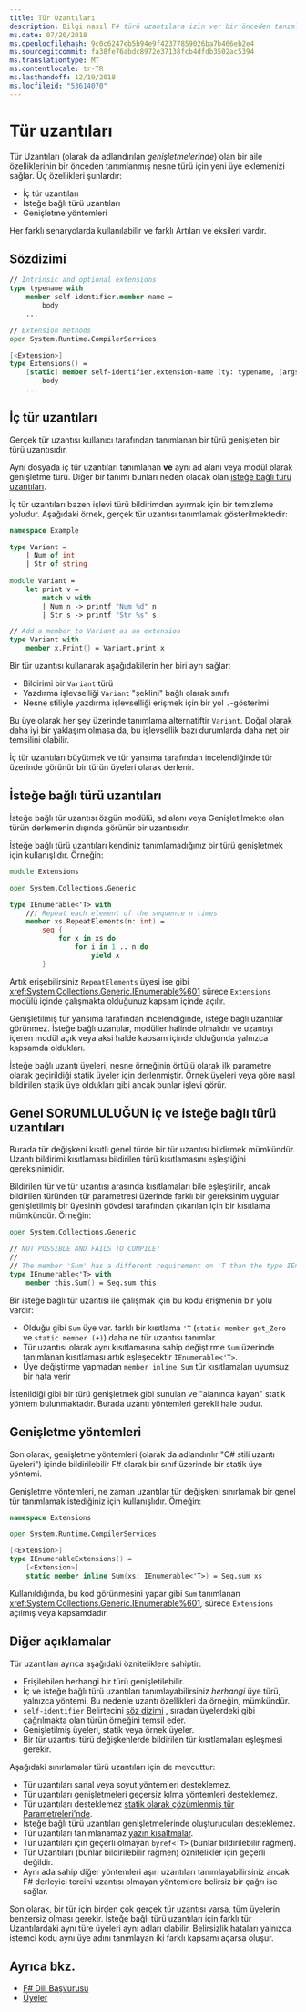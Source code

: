 ```yaml
---
title: Tür Uzantıları
description: Bilgi nasıl F# türü uzantılara izin ver bir önceden tanımlanmış nesne türü için yeni üye ekleyin.
ms.date: 07/20/2018
ms.openlocfilehash: 9c0c6247eb5b94e9f42377859026ba7b466eb2e4
ms.sourcegitcommit: fa38fe76abdc8972e37138fcb4dfdb3502ac5394
ms.translationtype: MT
ms.contentlocale: tr-TR
ms.lasthandoff: 12/19/2018
ms.locfileid: "53614070"
---
```

# <a name="type-extensions"></a>Tür uzantıları

Tür Uzantıları (olarak da adlandırılan _genişletmelerinde_) olan bir aile özelliklerinin bir önceden tanımlanmış nesne türü için yeni üye eklemenizi sağlar. Üç özellikleri şunlardır:

* İç tür uzantıları
* İsteğe bağlı türü uzantıları
* Genişletme yöntemleri

Her farklı senaryolarda kullanılabilir ve farklı Artıları ve eksileri vardır.

## <a name="syntax"></a>Sözdizimi

```fsharp
// Intrinsic and optional extensions
type typename with
    member self-identifier.member-name =
        body
    ...

// Extension methods
open System.Runtime.CompilerServices

[<Extension>]
type Extensions() =
    [static] member self-identifier.extension-name (ty: typename, [args]) =
        body
    ...
```

## <a name="intrinsic-type-extensions"></a>İç tür uzantıları

Gerçek tür uzantısı kullanıcı tarafından tanımlanan bir türü genişleten bir türü uzantısıdır.

Aynı dosyada iç tür uzantıları tanımlanan **ve** aynı ad alanı veya modül olarak genişletme türü. Diğer bir tanımı bunları neden olacak olan [isteğe bağlı türü uzantıları](type-extensions.md#optional-type-extensions).

İç tür uzantıları bazen işlevi türü bildirimden ayırmak için bir temizleme yoludur. Aşağıdaki örnek, gerçek tür uzantısı tanımlamak gösterilmektedir:

```fsharp
namespace Example

type Variant =
    | Num of int
    | Str of string
  
module Variant =
    let print v =
        match v with
        | Num n -> printf "Num %d" n
        | Str s -> printf "Str %s" s

// Add a member to Variant as an extension
type Variant with
    member x.Print() = Variant.print x
```

Bir tür uzantısı kullanarak aşağıdakilerin her biri ayrı sağlar:

* Bildirimi bir `Variant` türü
* Yazdırma işlevselliği `Variant` "şeklini" bağlı olarak sınıfı
* Nesne stiliyle yazdırma işlevselliği erişmek için bir yol `.`-gösterimi

Bu üye olarak her şey üzerinde tanımlama alternatiftir `Variant`. Doğal olarak daha iyi bir yaklaşım olmasa da, bu işlevsellik bazı durumlarda daha net bir temsilini olabilir.

İç tür uzantıları büyütmek ve tür yansıma tarafından incelendiğinde tür üzerinde görünür bir türün üyeleri olarak derlenir.

## <a name="optional-type-extensions"></a>İsteğe bağlı türü uzantıları

İsteğe bağlı tür uzantısı özgün modülü, ad alanı veya Genişletilmekte olan türün derlemenin dışında görünür bir uzantısıdır.

İsteğe bağlı türü uzantıları kendiniz tanımlamadığınız bir türü genişletmek için kullanışlıdır. Örneğin:

```fsharp
module Extensions

open System.Collections.Generic

type IEnumerable<'T> with
    /// Repeat each element of the sequence n times
    member xs.RepeatElements(n: int) =
        seq {
            for x in xs do
                for i in 1 .. n do
                    yield x
        }
```

Artık erişebilirsiniz `RepeatElements` üyesi ise gibi <xref:System.Collections.Generic.IEnumerable%601> sürece `Extensions` modülü içinde çalışmakta olduğunuz kapsam içinde açılır.

Genişletilmiş tür yansıma tarafından incelendiğinde, isteğe bağlı uzantılar görünmez. İsteğe bağlı uzantılar, modüller halinde olmalıdır ve uzantıyı içeren modül açık veya aksi halde kapsam içinde olduğunda yalnızca kapsamda oldukları.

İsteğe bağlı uzantı üyeleri, nesne örneğinin örtülü olarak ilk parametre olarak geçirildiği statik üyeler için derlenmiştir. Örnek üyeleri veya göre nasıl bildirilen statik üye oldukları gibi ancak bunlar işlevi görür.

## <a name="generic-limitation-of-intrinsic-and-optional-type-extensions"></a>Genel SORUMLULUĞUN iç ve isteğe bağlı türü uzantıları

Burada tür değişkeni kısıtlı genel türde bir tür uzantısı bildirmek mümkündür. Uzantı bildirimi kısıtlaması bildirilen türü kısıtlamasını eşleştiğini gereksinimidir.

Bildirilen tür ve tür uzantısı arasında kısıtlamaları bile eşleştirilir, ancak bildirilen türünden tür parametresi üzerinde farklı bir gereksinim uygular genişletilmiş bir üyesinin gövdesi tarafından çıkarılan için bir kısıtlama mümkündür. Örneğin:

```fsharp
open System.Collections.Generic

// NOT POSSIBLE AND FAILS TO COMPILE!
//
// The member 'Sum' has a different requirement on 'T than the type IEnumerable<'T>
type IEnumerable<'T> with
    member this.Sum() = Seq.sum this
```

Bir isteğe bağlı tür uzantısı ile çalışmak için bu kodu erişmenin bir yolu vardır:

* Olduğu gibi `Sum` üye var. farklı bir kısıtlama `'T` (`static member get_Zero` ve `static member (+)`) daha ne tür uzantısı tanımlar.
* Tür uzantısı olarak aynı kısıtlamasına sahip değiştirme `Sum` üzerinde tanımlanan kısıtlaması artık eşleşecektir `IEnumerable<'T>`.
* Üye değiştirme yapmadan `member inline Sum` tür kısıtlamaları uyumsuz bir hata verir

İstenildiği gibi bir türü genişletmek gibi sunulan ve "alanında kayan" statik yöntem bulunmaktadır. Burada uzantı yöntemleri gerekli hale budur.

## <a name="extension-methods"></a>Genişletme yöntemleri

Son olarak, genişletme yöntemleri (olarak da adlandırılır "C# stili uzantı üyeleri") içinde bildirilebilir F# olarak bir sınıf üzerinde bir statik üye yöntemi.

Genişletme yöntemleri, ne zaman uzantılar tür değişkeni sınırlamak bir genel tür tanımlamak istediğiniz için kullanışlıdır. Örneğin:

```fsharp
namespace Extensions

open System.Runtime.CompilerServices

[<Extension>]
type IEnumerableExtensions() =
    [<Extension>]
    static member inline Sum(xs: IEnumerable<'T>) = Seq.sum xs
```

Kullanıldığında, bu kod görünmesini yapar gibi `Sum` tanımlanan <xref:System.Collections.Generic.IEnumerable%601>, sürece `Extensions` açılmış veya kapsamdadır.

## <a name="other-remarks"></a>Diğer açıklamalar

Tür uzantıları ayrıca aşağıdaki özniteliklere sahiptir:

* Erişilebilen herhangi bir türü genişletilebilir.
* İç ve isteğe bağlı türü uzantıları tanımlayabilirsiniz _herhangi_ üye türü, yalnızca yöntemi. Bu nedenle uzantı özellikleri da örneğin, mümkündür.
* `self-identifier` Belirtecini [söz dizimi](type-extensions.md#syntax) , sıradan üyelerdeki gibi çağrılmakta olan türün örneğini temsil eder.
* Genişletilmiş üyeleri, statik veya örnek üyeler.
* Bir tür uzantısı türü değişkenlerde bildirilen tür kısıtlamaları eşleşmesi gerekir.

Aşağıdaki sınırlamalar türü uzantıları için de mevcuttur:

* Tür uzantıları sanal veya soyut yöntemleri desteklemez.
* Tür uzantıları genişletmeleri geçersiz kılma yöntemleri desteklemez.
* Tür uzantıları desteklemez [statik olarak çözümlenmiş tür Parametreleri'nde](generics/statically-resolved-type-parameters.md).
* İsteğe bağlı türü uzantıları genişletmelerinde oluşturucuları desteklemez.
* Tür uzantıları tanımlanamaz [yazın kısaltmalar](type-abbreviations.md).
* Tür uzantıları için geçerli olmayan `byref<'T>` (bunlar bildirilebilir rağmen).
* Tür Uzantıları (bunlar bildirilebilir rağmen) öznitelikler için geçerli değildir.
* Aynı ada sahip diğer yöntemleri aşırı uzantıları tanımlayabilirsiniz ancak F# derleyici tercihi uzantısı olmayan yöntemlere belirsiz bir çağrı ise sağlar.

Son olarak, bir tür için birden çok gerçek tür uzantısı varsa, tüm üyelerin benzersiz olması gerekir. İsteğe bağlı türü uzantıları için farklı tür Uzantılardaki aynı türe üyeleri aynı adları olabilir. Belirsizlik hataları yalnızca istemci kodu aynı üye adını tanımlayan iki farklı kapsamı açarsa oluşur.

## <a name="see-also"></a>Ayrıca bkz.

- [F# Dili Başvurusu](index.md)
- [Üyeler](members/index.md)